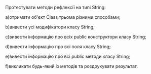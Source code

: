 Протестувати методи рефлексії на типі String:

a)отримати об'єкт Class трьома різними способами;

b)вивести усі модифікатори класу String;

c)вивести інформацію про всіх public конструктори класу String;

d)вивести інформацію про всі поля класу String;

e)вивести інформацію про всі public методи класу String;

f)викликати будь-який із методів та роздрукувати результат.
